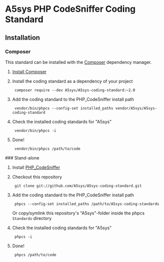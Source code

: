 # A5sys PHP CodeSniffer Coding Standard

## Installation

### Composer

This standard can be installed with the [Composer](https://getcomposer.org/) dependency manager.

1. [Install Composer](https://getcomposer.org/doc/00-intro.md)

2. Install the coding standard as a dependency of your project

        composer require --dev A5sys/A5sys-coding-standard:~2.0

3. Add the coding standard to the PHP_CodeSniffer install path

        vendor/bin/phpcs --config-set installed_paths vendor/A5sys/A5sys-coding-standard

4. Check the installed coding standards for "A5sys"

        vendor/bin/phpcs -i

5. Done!

        vendor/bin/phpcs /path/to/code

### Stand-alone

1. Install [PHP_CodeSniffer](https://github.com/squizlabs/PHP_CodeSniffer)

2. Checkout this repository 

        git clone git://github.com/A5sys/A5sys-coding-standard.git

3. Add the coding standard to the PHP_CodeSniffer install path

        phpcs --config-set installed_paths /path/to/A5sys-coding-standards

   Or copy/symlink this repository's "A5sys"-folder inside the phpcs `Standards` directory

4. Check the installed coding standards for "A5sys"

        phpcs -i

5. Done!

        phpcs /path/to/code
